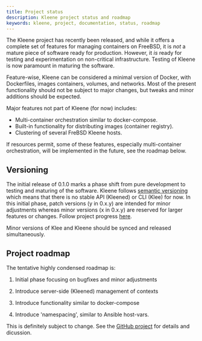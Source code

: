 ```yaml
---
title: Project status
description: Kleene project status and roadmap
keywords: kleene, project, documentation, status, roadmap
---
```


The Kleene project has recently been released, and while it offers a complete
set of features for managing containers on FreeBSD, it is *not* a mature piece of
software ready for production. However, it *is* ready for testing and
experimentation on non-critical infrastructure.
Testing of Kleene is now paramount in maturing the software.

Feature-wise, Kleene can be considered a minimal version of Docker, with Dockerfiles,
images containers, volumes, and networks.
Most of the present functionality should not be subject to major changes, but tweaks
and minor additions should be expected.

Major features not part of Kleene (for now) includes:

- Multi-container orchestration similar to docker-compose.
- Built-in functionality for distributing images (container registry).
- Clustering of several FreBSD Kleene hosts.

If resources permit, some of these features, especially multi-container orchestration,
will be implemented in the future, see the roadmap below.

## Versioning

The initial release of 0.1.0 marks a phase shift from pure development to testing
and maturing of the software. Kleene follows [semantic versioning](https://semver.org/)
which means that there is no stable API (Kleened) or CLI (Klee) for now.
In this initial phase, patch versions (y in 0.x.y) are intended for minor
adjustments whereas minor versions (x in 0.x.y) are reserved for larger features
or changes. Follow project progress [here](/release-notes/).

Minor versions of Klee and Kleene should be synced and released simultaneously.

## Project roadmap

The tentative highly condensed roadmap is:

1. Initial phase focusing on bugfixes and minor adjustments

2. Introduce server-side (Kleened) management of contexts

3. Introduce functionality similar to docker-compose

4. Introduce 'namespacing', similar to Ansible host-vars.

This is definitely subject to change. See the [GitHub project](https://github.com/kleene) for
details and dicussion.
